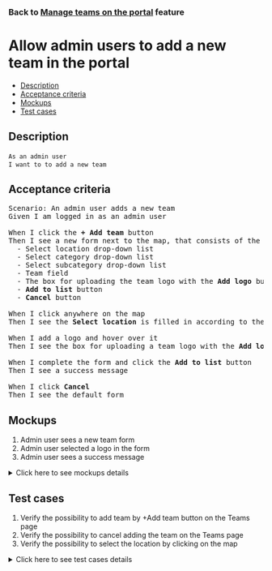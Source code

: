 ### Back to [Manage teams on the portal](../../) feature

# Allow admin users to add a new team in the portal

- [Description](#description)
- [Acceptance criteria](#acceptance-criteria)
- [Mockups](#mockups)
- [Test cases](#test-cases)

## Description

    As an admin user
    I want to to add a new team

## Acceptance criteria

<pre>
Scenario: An admin user adds a new team
Given I am logged in as an admin user

When I click the <b>+ Add team</b> button
Then I see a new form next to the map, that consists of the following elements:
  - Select location drop-down list
  - Select category drop-down list
  - Select subcategory drop-down list
  - Team field
  - The box for uploading the team logo with the <b>Add logo</b> button
  - <b>Add to list</b> button
  - <b>Cancel</b> button

When I click anywhere on the map
Then I see the <b>Select location</b> is filled in according to the selected location on the map

When I add a logo and hover over it
Then I see the box for uploading a team logo with the <b>Add logo</b> button

When I complete the form and click the <b>Add to list</b> button
Then I see a success message

When I click <b>Cancel</b>
Then I see the default form
</pre>

## Mockups

1. Admin user sees a new team form
2. Admin user selected a logo in the form
3. Admin user sees a success message

<details>
  <summary>Click here to see mockups details</summary>

**1. Admin user sees a new team form:**

![Admin user sees a new team form](/products/sport_news_portal/web_application_features/manage_the_teams/images/new_team_form.png)

**2. Admin user selected a logo in the form:**

![Admin user selected a logo in the form](/products/sport_news_portal/web_application_features/manage_the_teams/images/new_team_form_with_logo.png)

**3. Admin user sees a success message:**

![Admin user sees a success message](/products/sport_news_portal/web_application_features/manage_the_teams/images/success_message.png)

</details>

## Test cases

1. Verify the possibility to add team by +Add team button on the Teams page
2. Verify the possibility to cancel adding the team on the Teams page
3. Verify the possibility to select the location by clicking on the map

<details>
  <summary>Click here to see test cases details</summary>

### **#1. Verify the possibility to add team by +Add team button on the Teams page**

|Preconditions|Steps|Expected result
--------------|-----|----------
|- Log in by admin account</br>- Go to the <b>Teams</b> configuration page|1) Click on the <b>+Add team</b> button</br>2) Complete the form and click <b>Add to list</b>|2) A success message appears and the team is added to the top of the list|

### **#2. Verify the possibility to cancel adding the team on the Teams page**

|Preconditions|Steps|Expected result
--------------|-----|----------
|- Log in by admin account</br>- Go to the <b>Teams</b> configuration page|1) Click on the <b>+Add team</b> button</br>2) Complete the form</br>3) Click <b>Cancel</b>|3) The default form for viewing teams is shown|

### **#3. Verify the possibility to select the location by clicking on the map**

|Preconditions|Steps|Expected result
--------------|-----|----------
|- Log in by admin account</br>- Go to the <b>Teams</b> configuration page|1) Click on the <b>+Add team</b> button</br>2) Click anywhere on the map</br>3) Complete the form</br>4) Click <b>Add to list</b>|2) Select the Location dropdown is filled according to the selected location on the map</br>4) A success message appears and the team is added to the top of the list|

</details>
